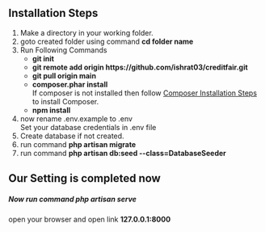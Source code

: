 <h2>Installation Steps</h2>
<ol>
    <li>
        Make a directory in your working folder.
    </li>
    <li>
        goto created folder using command <b>cd folder name</b>
    </li>
    <li>
        Run Following Commands
        <ul>
            <li>
                <b>git init</b>
            </li>
            <li>
                <b>git remote add origin https://github.com/ishrat03/creditfair.git</b>
            </li>
            <li>
                <b>git pull origin main</b>
            </li>
             <li>
                <b>composer.phar install</b><br>
                If composer is not installed then follow <a href="https://getcomposer.org/">Composer Installation Steps</a> to install Composer.
            </li>
            <li>
                <b>npm install</b>
            </li>
        </ul>
    </li>
    <li>
        now rename .env.example to .env<br>
        Set your database credentials in .env file
    </li>
    <li>
        Create database if not created.
    </li>
    <li>
		run command <b>php artisan migrate</b>
    </li>
	<li>
		run command <b>php artisan db:seed --class=DatabaseSeeder</b>
    </li>
</ol>
<h2>Our Setting is completed now</h2>
<h5>Now run command php artisan serve</h5>
open your browser and open link <b>127.0.0.1:8000</b>
